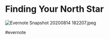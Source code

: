 # Finding Your North Star

![Evernote Snapshot 20200814 182207.jpeg](https://res.craft.do/user/full/63534923-d6b9-bddc-93d1-c854ccf112a8/doc/83B771E2-924E-4DB5-9833-EE000E5A2587/E6F0160D-36AF-4C76-A3EF-3B4D01FEC37A_2/Evernote%20Snapshot%2020200814%20182207.jpeg)

\#evernote

